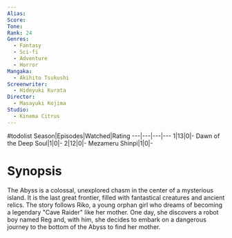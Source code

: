 ```yaml
---
Alias:
Score:
Tone: 
Rank: 24
Genres:
  - Fantasy
  - Sci-fi
  - Adventure
  - Horror
Mangaka:
  - Akihito Tsukushi
Screenwriter:
  - Hideyuki Kurata
Director:
  - Masayuki Kojima
Studio:
  - Kinema Citrus
---
```

#todolist 
Season|Episodes|Watched|Rating
---|---|---|---
1|13|0|-
Dawn of the Deep Soul|1|0|-
2|12|0|-
Mezameru Shinpi|1|0|-

# Synopsis
The Abyss is a colossal, unexplored chasm in the center of a mysterious island. It is the last great frontier, filled with fantastical creatures and ancient relics. The story follows Riko, a young orphan girl who dreams of becoming a legendary "Cave Raider" like her mother. One day, she discovers a robot boy named Reg and, with him, she decides to embark on a dangerous journey to the bottom of the Abyss to find her mother.
